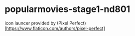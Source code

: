 # popularmovies-stage1-nd801

icon launcer provided by (Pixel Perfect)[https://www.flaticon.com/authors/pixel-perfect]
